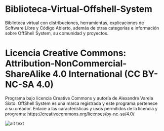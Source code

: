 # Biblioteca-Virtual-Offshell-System
Biblioteca virtual con distribuciones, herramientas, explicaciones de Software Libre y Código Abierto, además de otras categorías e información sobre OffShell System, su comunidad y proyectos.



# Licencia Creative Commons: Attribution-NonCommercial-ShareAlike 4.0 International (CC BY-NC-SA 4.0)
Programa bajo licencia Creative Commons y autoría de Alexandre Varela Sixto.
OffShell System es una marca registrada y este programa pertenece a su creador.
Enlace a las características y usos permitidos de la licencia y programa: https://creativecommons.org/licenses/by-nc-sa/4.0/

![alt text](https://creativecommons.org/licenses/by-nc-sa/4.0/)
